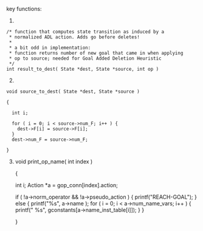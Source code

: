 key functions:

1.

    /* function that computes state transition as induced by a
     * normalized ADL action. Adds go before deletes!
     *
     * a bit odd in implementation:
     * function returns number of new goal that came in when applying
     * op to source; needed for Goal Added Deletion Heuristic
     */
    int result_to_dest( State *dest, State *source, int op )

2.
    
    void source_to_dest( State *dest, State *source )

    {

      int i;

      for ( i = 0; i < source->num_F; i++ ) {
        dest->F[i] = source->F[i];
      }
      dest->num_F = source->num_F;

    }

3.
    void print_op_name( int index )

    {

      int i;
      Action *a = gop_conn[index].action;

      if ( !a->norm_operator &&
           !a->pseudo_action ) {
        printf("REACH-GOAL");
      } else {
        printf("%s", a->name ); 
        for ( i = 0; i < a->num_name_vars; i++ ) {
          printf(" %s", gconstants[a->name_inst_table[i]]);
        }
      }

    }
